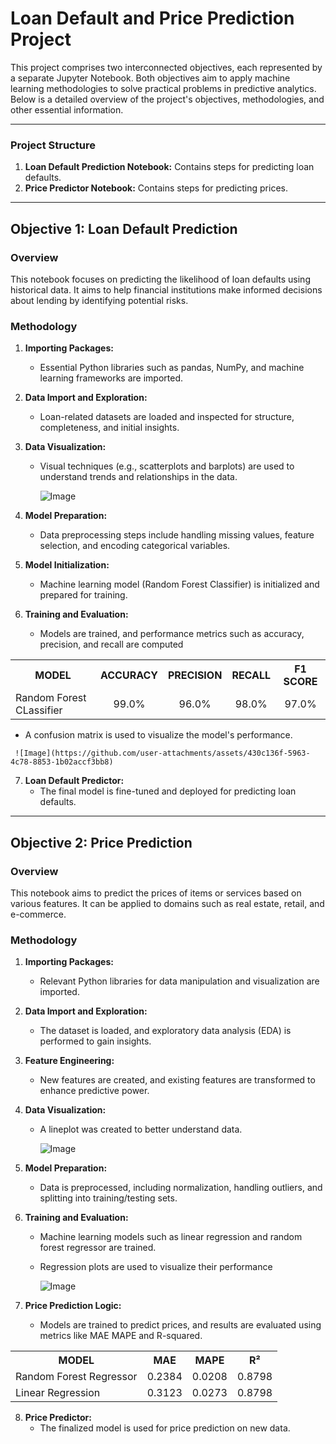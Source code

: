 # Loan Default and Price Prediction Project

This project comprises two interconnected objectives, each represented by a separate Jupyter Notebook. Both objectives aim to apply machine learning methodologies to solve practical problems in predictive analytics. Below is a detailed overview of the project's objectives, methodologies, and other essential information.

---

### Project Structure
1. **Loan Default Prediction Notebook:** Contains steps for predicting loan defaults.
2. **Price Predictor Notebook:** Contains steps for predicting prices.

---

## Objective 1: Loan Default Prediction

### Overview
This notebook focuses on predicting the likelihood of loan defaults using historical data. It aims to help financial institutions make informed decisions about lending by identifying potential risks.

### Methodology
1. **Importing Packages:**
   - Essential Python libraries such as pandas, NumPy, and machine learning frameworks are imported.

2. **Data Import and Exploration:**
   - Loan-related datasets are loaded and inspected for structure, completeness, and initial insights.

3. **Data Visualization:**
   - Visual techniques (e.g., scatterplots and barplots) are used to understand trends and relationships in the data.
  
     ![Image](https://github.com/user-attachments/assets/2ea80257-93ba-4dbc-81e2-f7fe2bfdf705)

4. **Model Preparation:**
   - Data preprocessing steps include handling missing values, feature selection, and encoding categorical variables.

5. **Model Initialization:**
   - Machine learning model (Random Forest Classifier) is initialized and prepared for training.

6. **Training and Evaluation:**
   - Models are trained, and performance metrics such as accuracy, precision, and recall are computed
<table align="center">
<tr>
  <th>MODEL</th>
  <th>ACCURACY</th>
  <th>PRECISION</th>
  <th>RECALL</th>
  <th>F1 SCORE</th>
</tr>
<tr>
  <td>Random Forest CLassifier</td>
  <td align="center">99.0%</td>
  <td align="center">96.0%</td>
  <td align="center">98.0%</td>
  <td align="center">97.0%</td>
</tr>
</table>

   -  A confusion matrix is used to visualize the model's performance.

     ![Image](https://github.com/user-attachments/assets/430c136f-5963-4c78-8853-1b02accf3bb8)

7. **Loan Default Predictor:**
   - The final model is fine-tuned and deployed for predicting loan defaults.

---

## Objective 2: Price Prediction

### Overview
This notebook aims to predict the prices of items or services based on various features. It can be applied to domains such as real estate, retail, and e-commerce.

### Methodology
1. **Importing Packages:**
   - Relevant Python libraries for data manipulation and visualization are imported.

2. **Data Import and Exploration:**
   - The dataset is loaded, and exploratory data analysis (EDA) is performed to gain insights.

3. **Feature Engineering:**
   - New features are created, and existing features are transformed to enhance predictive power.

4. **Data Visualization:**
   - A lineplot was created to better understand data.
  
     ![Image](https://github.com/user-attachments/assets/216051a0-fa28-43c8-b152-6136abc23793)

5. **Model Preparation:**
   - Data is preprocessed, including normalization, handling outliers, and splitting into training/testing sets.

6. **Training and Evaluation:**
   - Machine learning models such as linear regression and random forest regressor are trained.


   - Regression plots are used to visualize their performance
  
     ![Image](https://github.com/user-attachments/assets/da7eef4f-ef60-4238-9046-ffad1ea9c150)

7. **Price Prediction Logic:**
   - Models are trained to predict prices, and results are evaluated using metrics like MAE MAPE and R-squared.

<table align="center">
<tr>
  <th>MODEL</th>
  <th>MAE</th>
  <th>MAPE</th>
  <th>R²</th>
</tr>
<tr>
  <td>Random Forest Regressor</td>
  <td align="center">0.2384</td>
  <td align="center">0.0208</td>
  <td align="center">0.8798</td>
</tr>
<tr>
  <td>Linear Regression</td>
  <td align="center">0.3123</td>
  <td align="center">0.0273</td>
  <td align="center">0.8798</td>
</tr>
</table>


8. **Price Predictor:**
   - The finalized model is used for price prediction on new data.
